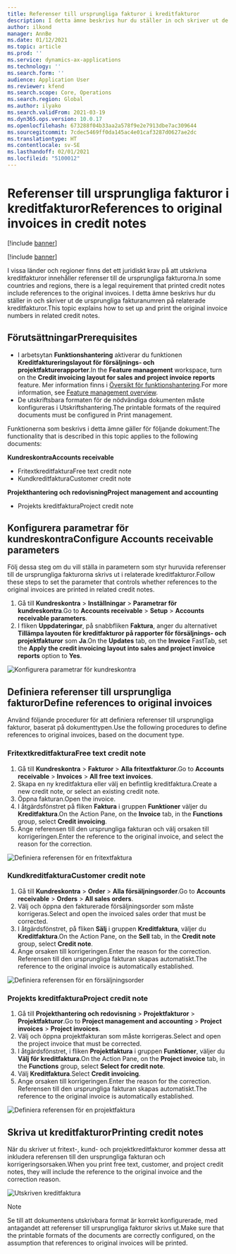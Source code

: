 ```yaml
---
title: Referenser till ursprungliga fakturor i kreditfakturor
description: I detta ämne beskrivs hur du ställer in och skriver ut de ursprungliga fakturanumren på relaterade kreditfakturor.
author: ilkond
manager: AnnBe
ms.date: 01/12/2021
ms.topic: article
ms.prod: ''
ms.service: dynamics-ax-applications
ms.technology: ''
ms.search.form: ''
audience: Application User
ms.reviewer: kfend
ms.search.scope: Core, Operations
ms.search.region: Global
ms.author: ilyako
ms.search.validFrom: 2021-03-19
ms.dyn365.ops.version: 10.0.17
ms.openlocfilehash: 673288f04b33aa2a578f9e2e7913dbe7ac309644
ms.sourcegitcommit: 7cdec5469ff0da145ac4e01caf3287d0627ae2dc
ms.translationtype: HT
ms.contentlocale: sv-SE
ms.lasthandoff: 02/01/2021
ms.locfileid: "5100012"
---
```

# <a name="references-to-original-invoices-in-credit-notes"></a><span data-ttu-id="ee5ad-103">Referenser till ursprungliga fakturor i kreditfakturor</span><span class="sxs-lookup"><span data-stu-id="ee5ad-103">References to original invoices in credit notes</span></span>

[!include [banner](../includes/banner.md)]

[!include [banner](../includes/preview-banner.md)]

<span data-ttu-id="ee5ad-104">I vissa länder och regioner finns det ett juridiskt krav på att utskrivna kreditfakturor innehåller referenser till de ursprungliga fakturorna.</span><span class="sxs-lookup"><span data-stu-id="ee5ad-104">In some countries and regions, there is a legal requirement that printed credit notes include references to the original invoices.</span></span> <span data-ttu-id="ee5ad-105">I detta ämne beskrivs hur du ställer in och skriver ut de ursprungliga fakturanumren på relaterade kreditfakturor.</span><span class="sxs-lookup"><span data-stu-id="ee5ad-105">This topic explains how to set up and print the original invoice numbers in related credit notes.</span></span>

## <a name="prerequisites"></a><span data-ttu-id="ee5ad-106">Förutsättningar</span><span class="sxs-lookup"><span data-stu-id="ee5ad-106">Prerequisites</span></span>

- <span data-ttu-id="ee5ad-107">I arbetsytan **Funktionshantering** aktiverar du funktionen **Kreditfaktureringslayout för försäljnings- och projektfakturerapporter**.</span><span class="sxs-lookup"><span data-stu-id="ee5ad-107">In the **Feature management** workspace, turn on the **Credit invoicing layout for sales and project invoice reports** feature.</span></span> <span data-ttu-id="ee5ad-108">Mer information finns i [Översikt för funktionshantering](../../fin-and-ops/get-started/feature-management/feature-management-overview.md).</span><span class="sxs-lookup"><span data-stu-id="ee5ad-108">For more information, see [Feature management overview](../../fin-and-ops/get-started/feature-management/feature-management-overview.md).</span></span>
- <span data-ttu-id="ee5ad-109">De utskriftsbara formaten för de nödvändiga dokumenten måste konfigureras i Utskriftshantering.</span><span class="sxs-lookup"><span data-stu-id="ee5ad-109">The printable formats of the required documents must be configured in Print management.</span></span>

<span data-ttu-id="ee5ad-110">Funktionerna som beskrivs i detta ämne gäller för följande dokument:</span><span class="sxs-lookup"><span data-stu-id="ee5ad-110">The functionality that is described in this topic applies to the following documents:</span></span>

<span data-ttu-id="ee5ad-111">**Kundreskontra**</span><span class="sxs-lookup"><span data-stu-id="ee5ad-111">**Accounts receivable**</span></span>

- <span data-ttu-id="ee5ad-112">Fritextkreditfaktura</span><span class="sxs-lookup"><span data-stu-id="ee5ad-112">Free text credit note</span></span>
- <span data-ttu-id="ee5ad-113">Kundkreditfaktura</span><span class="sxs-lookup"><span data-stu-id="ee5ad-113">Customer credit note</span></span>

<span data-ttu-id="ee5ad-114">**Projekthantering och redovisning**</span><span class="sxs-lookup"><span data-stu-id="ee5ad-114">**Project management and accounting**</span></span>

- <span data-ttu-id="ee5ad-115">Projekts kreditfaktura</span><span class="sxs-lookup"><span data-stu-id="ee5ad-115">Project credit note</span></span>

## <a name="configure-accounts-receivable-parameters"></a><span data-ttu-id="ee5ad-116">Konfigurera parametrar för kundreskontra</span><span class="sxs-lookup"><span data-stu-id="ee5ad-116">Configure Accounts receivable parameters</span></span>

<span data-ttu-id="ee5ad-117">Följ dessa steg om du vill ställa in parametern som styr huruvida referenser till de ursprungliga fakturorna skrivs ut i relaterade kreditfakturor.</span><span class="sxs-lookup"><span data-stu-id="ee5ad-117">Follow these steps to set the parameter that controls whether references to the original invoices are printed in related credit notes.</span></span>

1. <span data-ttu-id="ee5ad-118">Gå till **Kundreskontra** \> **Inställningar** \> **Parametrar för kundreskontra**.</span><span class="sxs-lookup"><span data-stu-id="ee5ad-118">Go to **Accounts receivable** \> **Setup** \> **Accounts receivable parameters**.</span></span>
2. <span data-ttu-id="ee5ad-119">I fliken **Uppdateringar**, på snabbfliken **Faktura**, anger du alternativet **Tillämpa layouten för kreditfakturor på rapporter för försäljnings- och projektfakturor** som **Ja**.</span><span class="sxs-lookup"><span data-stu-id="ee5ad-119">On the **Updates** tab, on the **Invoice** FastTab, set the **Apply the credit invoicing layout into sales and project invoice reports** option to **Yes**.</span></span>

![Konfigurera parametrar för kundreskontra](media/original-invoice-number-in-credit-note.jpg)

## <a name="define-references-to-original-invoices"></a><span data-ttu-id="ee5ad-121">Definiera referenser till ursprungliga fakturor</span><span class="sxs-lookup"><span data-stu-id="ee5ad-121">Define references to original invoices</span></span>

<span data-ttu-id="ee5ad-122">Använd följande procedurer för att definiera referenser till ursprungliga fakturor, baserat på dokumenttypen.</span><span class="sxs-lookup"><span data-stu-id="ee5ad-122">Use the following procedures to define references to original invoices, based on the document type.</span></span>

### <a name="free-text-credit-note"></a><span data-ttu-id="ee5ad-123">Fritextkreditfaktura</span><span class="sxs-lookup"><span data-stu-id="ee5ad-123">Free text credit note</span></span>

1. <span data-ttu-id="ee5ad-124">Gå till **Kundreskontra** \> **Fakturor** \> **Alla fritextfakturor**.</span><span class="sxs-lookup"><span data-stu-id="ee5ad-124">Go to **Accounts receivable** \> **Invoices** \> **All free text invoices**.</span></span>
2. <span data-ttu-id="ee5ad-125">Skapa en ny kreditfaktura eller välj en befintlig kreditfaktura.</span><span class="sxs-lookup"><span data-stu-id="ee5ad-125">Create a new credit note, or select an existing credit note.</span></span>
3. <span data-ttu-id="ee5ad-126">Öppna fakturan.</span><span class="sxs-lookup"><span data-stu-id="ee5ad-126">Open the invoice.</span></span>
4. <span data-ttu-id="ee5ad-127">I åtgärdsfönstret på fliken **Faktura** i gruppen **Funktioner** väljer du **Kreditfaktura**.</span><span class="sxs-lookup"><span data-stu-id="ee5ad-127">On the Action Pane, on the **Invoice** tab, in the **Functions** group, select **Credit invoicing**.</span></span>
5. <span data-ttu-id="ee5ad-128">Ange referensen till den ursprungliga fakturan och välj orsaken till korrigeringen.</span><span class="sxs-lookup"><span data-stu-id="ee5ad-128">Enter the reference to the original invoice, and select the reason for the correction.</span></span>

![Definiera referensen för en fritextfaktura](media/reference-original-invoice-FTI.jpg)

### <a name="customer-credit-note"></a><span data-ttu-id="ee5ad-130">Kundkreditfaktura</span><span class="sxs-lookup"><span data-stu-id="ee5ad-130">Customer credit note</span></span>

1. <span data-ttu-id="ee5ad-131">Gå till **Kundreskontra** \> **Order** \> **Alla försäljningsorder**.</span><span class="sxs-lookup"><span data-stu-id="ee5ad-131">Go to **Accounts receivable** \> **Orders** \> **All sales orders**.</span></span>
2. <span data-ttu-id="ee5ad-132">Välj och öppna den fakturerade försäljningsorder som måste korrigeras.</span><span class="sxs-lookup"><span data-stu-id="ee5ad-132">Select and open the invoiced sales order that must be corrected.</span></span>
3. <span data-ttu-id="ee5ad-133">I åtgärdsfönstret, på fliken **Sälj** i gruppen **Kreditfaktura**, väljer du **Kreditfaktura**.</span><span class="sxs-lookup"><span data-stu-id="ee5ad-133">On the Action Pane, on the **Sell** tab, in the **Credit note** group, select **Credit note**.</span></span>
4. <span data-ttu-id="ee5ad-134">Ange orsaken till korrigeringen.</span><span class="sxs-lookup"><span data-stu-id="ee5ad-134">Enter the reason for the correction.</span></span> <span data-ttu-id="ee5ad-135">Referensen till den ursprungliga fakturan skapas automatiskt.</span><span class="sxs-lookup"><span data-stu-id="ee5ad-135">The reference to the original invoice is automatically established.</span></span>

![Definiera referensen för en försäljningsorder](media/reference-original-invoice-SO.jpg)

### <a name="project-credit-note"></a><span data-ttu-id="ee5ad-137">Projekts kreditfaktura</span><span class="sxs-lookup"><span data-stu-id="ee5ad-137">Project credit note</span></span>

1. <span data-ttu-id="ee5ad-138">Gå till **Projekthantering och redovisning** \> **Projektfakturor** \> **Projektfakturor**.</span><span class="sxs-lookup"><span data-stu-id="ee5ad-138">Go to **Project management and accounting** \> **Project invoices** \> **Project invoices**.</span></span>
2. <span data-ttu-id="ee5ad-139">Välj och öppna projektfakturan som måste korrigeras.</span><span class="sxs-lookup"><span data-stu-id="ee5ad-139">Select and open the project invoice that must be corrected.</span></span>
3. <span data-ttu-id="ee5ad-140">I åtgärdsfönstret, i fliken **Projektfaktura** i gruppen **Funktioner**, väljer du **Välj för kreditfaktura**.</span><span class="sxs-lookup"><span data-stu-id="ee5ad-140">On the Action Pane, on the **Project invoice** tab, in the **Functions** group, select **Select for credit note**.</span></span>
4. <span data-ttu-id="ee5ad-141">Välj **Kreditfaktura**.</span><span class="sxs-lookup"><span data-stu-id="ee5ad-141">Select **Credit invoicing**.</span></span>
5. <span data-ttu-id="ee5ad-142">Ange orsaken till korrigeringen.</span><span class="sxs-lookup"><span data-stu-id="ee5ad-142">Enter the reason for the correction.</span></span> <span data-ttu-id="ee5ad-143">Referensen till den ursprungliga fakturan skapas automatiskt.</span><span class="sxs-lookup"><span data-stu-id="ee5ad-143">The reference to the original invoice is automatically established.</span></span>

![Definiera referensen för en projektfaktura](media/reference-original-invoice-project.jpg)

## <a name="printing-credit-notes"></a><span data-ttu-id="ee5ad-145">Skriva ut kreditfakturor</span><span class="sxs-lookup"><span data-stu-id="ee5ad-145">Printing credit notes</span></span>

<span data-ttu-id="ee5ad-146">När du skriver ut fritext-, kund- och projektkreditfakturor kommer dessa att inkludera referensen till den ursprungliga fakturan och korrigeringsorsaken.</span><span class="sxs-lookup"><span data-stu-id="ee5ad-146">When you print free text, customer, and project credit notes, they will include the reference to the original invoice and the correction reason.</span></span>

![Utskriven kreditfaktura](media/credit-note-FTI.jpg)

> [!NOTE]
> <span data-ttu-id="ee5ad-148">Se till att dokumentens utskrivbara format är korrekt konfigurerade, med antagandet att referenser till ursprungliga fakturor skrivs ut.</span><span class="sxs-lookup"><span data-stu-id="ee5ad-148">Make sure that the printable formats of the documents are correctly configured, on the assumption that references to original invoices will be printed.</span></span>

